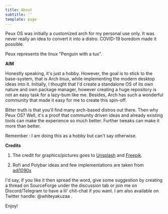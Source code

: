 ```yaml
---
title: About
subtitle: ''
template: page
---
```

Peux OS was initially a customized arch for my personal use only. It was never really an idea to convert it into a distro.  COVID-19 boredom made it possible.

Peux represents the linux "Penguin with a tux".

**AIM**

Honestly speaking, it's just a hobby. However, the goal is to stick to the base-system, that is Arch linux, while implementing the modern desktop ideas into it.  Initially, I thought that I'd create a standalone OS of its own nature and own package manager, however creating a huge repository is not an easy task for a lazy-bum like me. Besides, Arch has such a wonderful community that made it easy for me to create this spin-off.

Bitter truth is that you'll find many arch-based distros out there. Then why Peux OS? Well, it's a proof that community driven ideas and already existing tools can make the experience so much better. Further tweaks can make it more than better.

Remember : I am doing this as a hobby but can't say otherwise.

**Credits**

1.  The credit for graphics/pictures goes to [Unsplash](https://unsplash.com/) and [Freepik](https://www.freepik.com/).

2.  Rofi and Polybar ideas and few implementations are taken from [adi1090x](https://github.com/adi1090x)



I'd say, if you like it then spread the word, give some suggestion by creating a thread on SourceForge under the discussion tab or join me on Discord/Telegram to have a lil' chit-chat if you want. I am also available on Twitter handle: @whiteyakuzaa .  

Enjoy!
